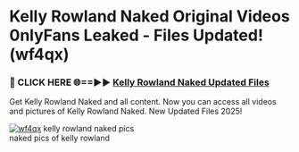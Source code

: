 # Kelly Rowland Naked Original Videos 0nlyFans Leaked - Files Updated! (wf4qx)

<h3>🔴 CLICK HERE 🌐==►► <a href="https://tinyurl.com/up5wt9bj" rel="nofollow">Kelly Rowland Naked Updated Files</a></h3>

Get Kelly Rowland Naked and all content. Now you can access all videos and pictures of Kelly Rowland Naked. New Updated Files 2025!

[![wf4qx](https://i.imgur.com/ABiUzMV.gif)](https://tinyurl.com/up5wt9bj)
kelly rowland naked pics<br>
naked pics of kelly rowland